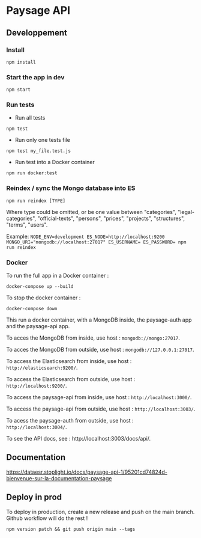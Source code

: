 # Paysage API

## Developpement
### Install
`npm install`

### Start the app in dev
`npm start`

### Run tests
* Run all tests

`npm test`

* Run only one tests file

`npm test my_file.test.js`

* Run test into a Docker container

`npm run docker:test`

### Reindex / sync the Mongo database into ES

`npm run reindex [TYPE]`

Where type could be omitted, or be one value between "categories", "legal-categories", "official-texts", "persons", "prices", "projects", "structures", "terms", "users".

Example: `NODE_ENV=development ES_NODE=http://localhost:9200 MONGO_URI="mongodb://localhost:27017" ES_USERNAME= ES_PASSWORD= npm run reindex`


### Docker


To run the full app in a Docker container :

`docker-compose up --build`

To stop the docker container :

`docker-compose down`

This run a docker container, with a MongoDB inside, the paysage-auth app and the paysage-api app.

To acces the MongoDB from inside, use host : `mongodb://mongo:27017`.

To acces the MongoDB from outside, use host : `mongodb://127.0.0.1:27017`.

To access the Elasticsearch from inside, use host : `http://elasticsearch:9200/`.

To access the Elasticsearch from outside, use host : `http://localhost:9200/`.

To access the paysage-api from inside, use host : `http://localhost:3000/`.

To access the paysage-api from outside, use host : `http://localhost:3003/`.

To acess the paysage-auth from outside, use host : `http://localhost:3004/`.

To see the API docs, see : http://localhost:3003/docs/api/.

## Documentation

https://dataesr.stoplight.io/docs/paysage-api-1/95201cd74824d-bienvenue-sur-la-documentation-paysage
 
## Deploy in prod

To deploy in production, create a new release and push on the main branch. Github workflow will do the rest !

`npm version patch && git push origin main --tags`
